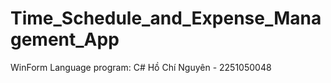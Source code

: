 # Time_Schedule_and_Expense_Management_App 
WinForm
Language program: C#
Hồ Chí Nguyên - 2251050048
